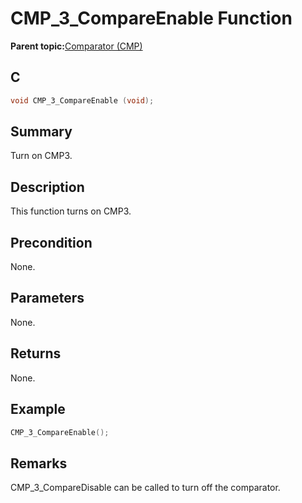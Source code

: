 # CMP\_3\_CompareEnable Function

**Parent topic:**[Comparator \(CMP\)](GUID-5BD1D290-3AAC-4ABB-A328-057E411239D0.md)

## C

```c
void CMP_3_CompareEnable (void);
```

## Summary

Turn on CMP3.

## Description

This function turns on CMP3.

## Precondition

None.

## Parameters

None.

## Returns

None.

## Example

```c
CMP_3_CompareEnable();
```

## Remarks

CMP\_3\_CompareDisable can be called to turn off the comparator.

